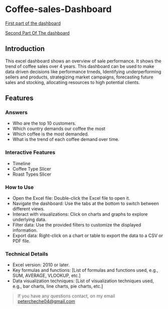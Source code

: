 # Coffee-sales-Dashboard


[First part of the dashboard](https://drive.google.com/file/d/1aakNVgOfbJ61wJZabLPorel3xwcDXM5N/view?usp=sharing)

[Second Part Of The dashboard](https://drive.google.com/file/d/1C1ByAMkOfqr8xn3E9OnpYeAwNnpkAZAe/view?usp=drive_link)



## Introduction

<p> This excel dashboard shows an overview of sale performance. It shows the trend of coffee sales over 4 years. This dashboard can be used to make data driven decisions like performance trneds, Identifying underperforming sellers and products, strategizing market campaigns, forecasting future sales and stocking, allocatiing resources to high potential clients. </p>

## Features

### Answers
- Who are the top 10 customers.
- Which country demands our coffee the most
- Which coffee is the most demanded.
- What is the trend of each coffee demand over time.

### Interactive Features
- Timeline
- Coffee Type Slicer
- Roast Types Slicer

### How to Use
- Open the Excel file: Double-click the Excel file to open it.
- Navigate the dashboard: Use the tabs at the bottom to switch between different views.
- Interact with visualizations: Click on charts and graphs to explore underlying data.
- Filter data: Use the provided filters to customize the displayed information.
- Export data: Right-click on a chart or table to export the data to a CSV or PDF file.


  
### Technical Details
- Excel version: 2010 or later.
- Key formulas and functions: [List of formulas and functions used, e.g., SUM, AVERAGE, VLOOKUP, etc.]
- Data visualization techniques: [List of visualization techniques used, e.g., bar charts, line charts, pie charts, etc.]

> If you have any questions contact, on my email petercheche04@gmail.com

